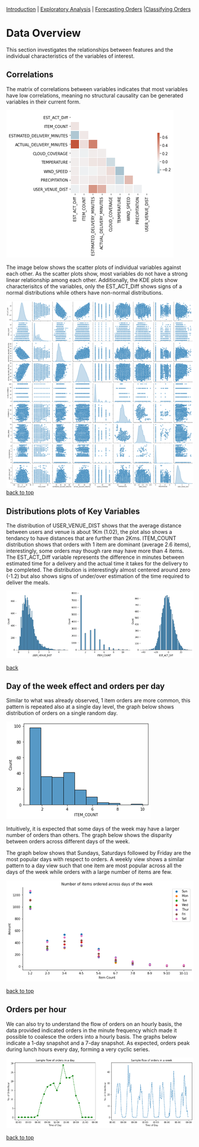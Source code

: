 [Introduction](./../../index.md) | [Exploratory Analysis](./../pages/data_exploration.md) | [Forecasting Orders](./../pages/order_forecasting.md) |[Classifying Orders](./../pages/order_classification.md)

# Data Overview

This section investigates the relationships between features and the
individual characteristics of the variables of interest.

## Correlations

The matrix of correlations between variables indicates that most
variables have low correlations, meaning no structural causality can
be generated variables in their current form.

![Correlations](../images/correlations_wolt.png)

The image below shows the scatter plots of individual variables
against each other. As the scatter plots show, most variables do not
have a strong linear relationship among each other. Additionally, the
KDE plots show characterisitcs of the variables, only the EST_ACT_Diff
shows signs of a normal distributions while others have non-normal
distributions.

![scatterplot](../images/scatter_kde_plots.png)
[back to top](./../pages/data_exploration.md)

## Distributions plots of Key Variables

The distribution of USER_VENUE_DIST shows that the average distance
between users and venue is about 1Km (1.02), the plot also shows a
tendancy to have distances that are further than 2Kms. ITEM_COUNT
distribution shows that orders with 1 item are dominant (average 2.6
items), interestingly, some orders may though rare may have more than
4 items. The EST_ACT_Diff variable represents the difference in
minutes between estimated time for a delivery and the actual time it
takes for the delivery to be completed. The distribution is
interestingly almost centered around zero (-1.2) but also shows signs
of under/over estimation of the time required to deliver the meals.


![distplot](../images/distribution_uservenue_itemcount_dist.png)

[back](./../pages/data_exploration.md)

##  Day of the week effect and orders per day

Similar to what was already observed, 1 item orders are more common,
this pattern is repeated also at a single day level, the graph below
shows distribution of orders on a single random day.

![single_day_orders](../images/orders_single_day.png)

Intuitively, it is expected that some days of the week may have a
larger number of orders than others. The graph below shows the
disparity between orders across different days of the week.


The graph below shows that Sundays, Saturdays followed by Friday are
the most popular days with respect to orders. A weekly view shows a
similar pattern to a day view such that one item are most popular
across all the days of the week while orders with a large number of
items are few.

![weekly_orders](../images/orders_weekly.png)

[back to top](./../pages/data_exploration.md)

## Orders  per hour

We can also try to understand the flow of orders on an hourly basis,
the data provided indicated orders in the minute frequency which made
it possible to coalesce the orders into a hourly basis. The graphs
below indicate a 1-day snapshot and a 7-day snapshot. As expected,
orders peak during lunch hours every day, forming a very cyclic
series.

![distplot](../images/order_per_hour.png)

[back to top](./../pages/data_exploration.md)
